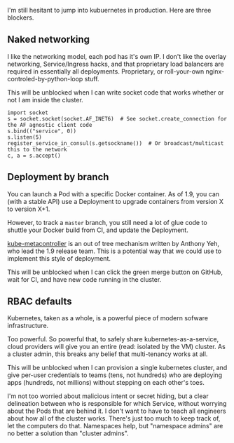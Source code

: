 I'm still hesitant to jump into kubuernetes in production. Here are three blockers.

## Naked networking

I like the networking model, each pod has it's own IP.
I don't like the overlay networking, Service/Ingress hacks, and that proprietary load balancers are required in essentially all deployments. Proprietary, or roll-your-own nginx-controled-by-python-loop stuff.

This will be unblocked when I can write socket code that works whether or not I am inside the cluster.
```
import socket
s = socket.socket(socket.AF_INET6)  # See socket.create_connection for the AF agnostic client code
s.bind(("service", 0))
s.listen(5)
register_service_in_consul(s.getsockname())  # Or broadcast/multicast this to the network
c, a = s.accept()
```

## Deployment by branch

You can launch a Pod with a specific Docker container.
As of 1.9, you can (with a stable API) use a Deployment to upgrade containers from version X to version X+1.

However, to track a `master` branch, you still need a lot of glue code to shuttle your Docker build from CI, and update the Deployment.

[kube-metacontroller](https://github.com/GoogleCloudPlatform/kube-metacontroller) is an out of tree mechanism written by Anthony Yeh, who lead the 1.9 release team. This is a potential way that we could use to implement this style of deployment.

This will be unblocked when I can click the green merge button on GitHub, wait for CI, and have new code running in the cluster.

## RBAC defaults

Kubernetes, taken as a whole, is a powerful piece of modern sofware infrastructure.

Too powerful. So powerful that, to safely share kubernetes-as-a-service, cloud providers will give you an entire (read: isolated by the VM) cluster. As a cluster admin, this breaks any belief that multi-tenancy works at all.

This will be unblocked when I can provision a single kubernetes cluster, and give per-user credentials to teams (tens, not hundreds) who are deploying apps (hundreds, not millions) without stepping on each other's toes.

I'm not too worried about malicious intent or secret hiding, but a clear delineation between who is responsible for which Service, without worrying about the Pods that are behind it. I don't want to have to teach all engineers about how all of the cluster works. There's just too much to keep track of, let the computers do that.
Namespaces help, but "namespace admins" are no better a solution than "cluster admins".
